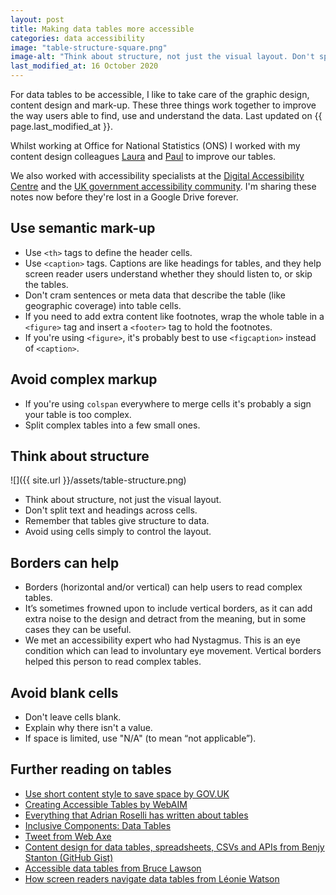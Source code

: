 ```yaml
---
layout: post
title: Making data tables more accessible
categories: data accessibility
image: "table-structure-square.png"
image-alt: "Think about structure, not just the visual layout. Don't split text and headings across cells."
last_modified_at: 16 October 2020
---
```


<p class="lede">For data tables to be accessible, I like to take care of the graphic design, content design and mark-up. These three things work together to improve the way users able to find, use and understand the data. Last updated on {{ page.last_modified_at }}.</p>

Whilst working at Office for National Statistics (ONS) I worked with my content design colleagues [Laura](https://twitter.com/Lozza119) and [Paul](https://twitter.com/itspaulmcgroovy) to improve our tables.

We also worked with accessibility specialists at the [Digital Accessibility Centre](https://digitalaccessibilitycentre.org/) and the [UK government accessibility community](https://www.gov.uk/service-manual/communities/accessibility-community). I'm sharing these notes now before they're lost in a Google Drive forever.

## Use semantic mark-up

- Use `<th>` tags to define the header cells.
- Use `<caption>` tags. Captions are like headings for tables, and they help screen reader users understand whether they should listen to, or skip the tables.
- Don't cram sentences or meta data that describe the table (like geographic coverage) into table cells.
- If you need to add extra content like footnotes, wrap the whole table in a `<figure>` tag and insert a `<footer>` tag to hold the footnotes.
- If you're using `<figure>`, it's probably best to use `<figcaption>` instead of `<caption>`.


## Avoid complex markup
- If you're using `colspan` everywhere to merge cells it's probably a sign your table is too complex.
- Split complex tables into a few small ones.

## Think about structure

![]({{ site.url }}/assets/table-structure.png)

- Think about structure, not just the visual layout.
- Don't split text and headings across cells.
- Remember that tables give structure to data.
- Avoid using cells simply to control the layout.

## Borders can help

- Borders (horizontal and/or vertical) can help users to read complex tables.
- It’s sometimes frowned upon to include vertical borders, as it can add extra noise to the design and detract from the meaning, but in some cases they can be useful.
- We met an accessibility expert who had Nystagmus. This is an eye condition which can lead to involuntary eye movement. Vertical borders helped this person to read complex tables.

## Avoid blank cells

- Don't leave cells blank.
- Explain why there isn't a value.
- If space is limited, use "N/A" (to mean “not applicable”).

## Further reading on tables
- [Use short content style to save space by GOV.UK](https://www.gov.uk/guidance/content-design/tables#style)
- [Creating Accessible Tables by WebAIM](https://webaim.org/techniques/tables/data)
- [Everything that Adrian Roselli has written about tables](https://adrianroselli.com/tag/tables)
- [Inclusive Components: Data Tables](https://inclusive-components.design/data-tables/)
- [Tweet from Web Axe](https://twitter.com/webaxe/status/1255864003424706560)
- [Content design for data tables, spreadsheets, CSVs and APIs from Benjy Stanton (GitHub Gist)](https://gist.github.com/benjystanton/f027bfcfa30c009276e069a3e4c74bf5)
- [Accessible data tables from Bruce Lawson](https://www.brucelawson.co.uk/2020/accessible-data-tables/)
- [How screen readers navigate data tables from Léonie Watson](https://tink.uk/how-screen-readers-navigate-data-tables/)